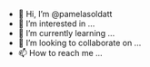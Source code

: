 - 👋 Hi, I’m @pamelasoldatt
- 👀 I’m interested in ...
- 🌱 I’m currently learning ...
- 💞️ I’m looking to collaborate on ...
- 📫 How to reach me ...

<!---
pamelasoldatt/pamelasoldatt is a ✨ special ✨ repository because its `README.md` (this file) appears on your GitHub profile.
You can click the Preview link to take a look at your changes.
--->
